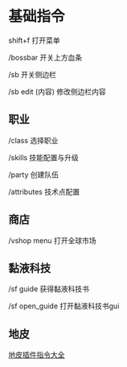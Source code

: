 # 基础指令

shift+f 打开菜单

/bossbar 开关上方血条

/sb 开关侧边栏

/sb edit (内容) 修改侧边栏内容

## 职业

/class 选择职业

/skills 技能配置与升级

/party 创建队伍

/attributes 技术点配置

## 商店

/vshop menu 打开全球市场

## 黏液科技

/sf guide 获得黏液科技书

/sf open_guide 打开黏液科技书gui

## 地皮

[地皮插件指令大全](/huskclaim/command.md)